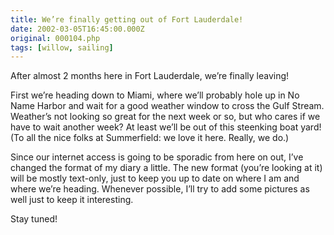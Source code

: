 ```yaml
---
title: We’re finally getting out of Fort Lauderdale!
date: 2002-03-05T16:45:00.000Z
original: 000104.php
tags: [willow, sailing]
---
```


After almost 2 months here in Fort Lauderdale, we’re finally leaving!

First we’re heading down to Miami, where we’ll probably hole up in No Name Harbor and wait for a good weather window to cross the Gulf Stream. Weather’s not looking so great for the next week or so, but who cares if we have to wait another week? At least we’ll be out of this steenking boat yard! (To all the nice folks at Summerfield: we love it here. Really, we do.)

Since our internet access is going to be sporadic from here on out, I’ve changed the format of my diary a little. The new format (you’re looking at it) will be mostly text-only, just to keep you up to date on where I am and where we’re heading. Whenever possible, I’ll try to add some pictures as well just to keep it interesting.

Stay tuned!
